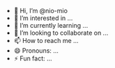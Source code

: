 - 👋 Hi, I’m @nio-mio
- 👀 I’m interested in ...
- 🌱 I’m currently learning ...
- 💞️ I’m looking to collaborate on ...
- 📫 How to reach me ...
- 😄 Pronouns: ...
- ⚡ Fun fact: ...

<!---
nio-mio/nio-mio is a ✨ special ✨ repository because its `README.md` (this file) appears on your GitHub profile.
You can click the Preview link to take a look at your changes.
--->
